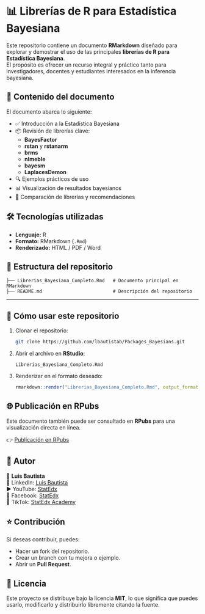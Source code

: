 # 📊 Librerías de R para Estadística Bayesiana

Este repositorio contiene un documento **RMarkdown** diseñado para explorar y demostrar el uso de las principales **librerías de R para Estadística Bayesiana**.  
El propósito es ofrecer un recurso integral y práctico tanto para investigadores, docentes y estudiantes interesados en la inferencia bayesiana.


## 🚀 Contenido del documento

El documento abarca lo siguiente:

- ✅ Introducción a la Estadística Bayesiana
- 📦 Revisión de librerías clave:
  - **BayesFactor**
  - **rstan** y **rstanarm**
  - **brms**
  - **nImeble**
  - **bayesm**
  - **LaplacesDemon**
- 🔍 Ejemplos prácticos de uso
- 📊 Visualización de resultados bayesianos
- 🤝 Comparación de librerías y recomendaciones


## 🛠️ Tecnologías utilizadas

- **Lenguaje:** R
- **Formato:** RMarkdown (`.Rmd`)
- **Renderizado:** HTML / PDF / Word



## 📂 Estructura del repositorio

```
├── Librerias_Bayesiana_Completo.Rmd   # Documento principal en RMarkdown
├── README.md                          # Descripción del repositorio
```

---

## 📖 Cómo usar este repositorio

1. Clonar el repositorio:
   ```bash
   git clone https://github.com/lbautistab/Packages_Bayesians.git
   ```

2. Abrir el archivo en **RStudio**:
   ```
   Librerias_Bayesiana_Completo.Rmd
   ```

3. Renderizar en el formato deseado:
   ```r
   rmarkdown::render("Librerias_Bayesiana_Completo.Rmd", output_format = "html_document")
   ```


## 🌐 Publicación en RPubs

Este documento también puede ser consultado en **RPubs** para una visualización directa en línea.

👉 [Publicación en RPubs](https://rpubs.com/lbautista/PackagesBayesians) 



## 📌 Autor

👤 **Luis Bautista**  
💼 LinkedIn: [Luis Bautista](https://www.linkedin.com/in/luisbautista2)  
▶️ YouTube: [StatEdx](https://www.youtube.com/@StatEdx)  
📘 Facebook: [StatEdx](https://www.facebook.com/StatEdx)  
🎵 TikTok: [StatEdx Academy](https://www.tiktok.com/@statedxacademy)



## ⭐ Contribución

Si deseas contribuir, puedes:
- Hacer un fork del repositorio.
- Crear un branch con tu mejora o ejemplo.
- Abrir un **Pull Request**.



## 📜 Licencia

Este proyecto se distribuye bajo la licencia **MIT**, lo que significa que puedes usarlo, modificarlo y distribuirlo libremente citando la fuente.
